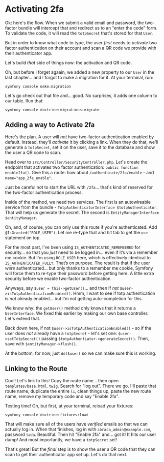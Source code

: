 # Activating 2fa

Ok: here's the flow. When we submit a valid email and password, the two-factor bundle
will intercept that and redirect us to an "enter the code" form. To validate
the code, it will read the `totpSecret` that's stored for that `User`.

But in order to know what code to type, the user *first* needs to *activate* two
factor authentication on their account and scan a QR code we provide with their
authenticator app.

Let's build *that* side of things now: the activation and QR code.

Oh, but before I forget agaain, we added a new property to our `User` in the last
chapter... and I forgot to make a migration for it. At your terminal, run:

```terminal
symfony console make:migration
```

Let's go check out that file and... good. No surprises, it adds one column to our
table. Run that:

```terminal
symfony console doctrine:migrations:migrate
```

## Adding a way to Activate 2fa

Here's the plan. A user will *not* have two-factor authentication enabled by default.
Instead, they'll *activate* it by clicking a link. When they do that, we'll generate a
`totpSecret`, set it on the user, save it to the database and show the user a QR code
to scan.

Head over to `src/Controller/SecurityController.php`. Let's create the endpoint
that activates two factor authentication: `public function enable2fa()`. Give
this a route: how about `/authenticate/2fa/enable` - and `name="app_2fa_enable"`.

Just be careful not to start the URL with `/2fa`... that's kind of reserved for the
two-factor authentication process.

Inside of the method, we need two services. The first is an
autowireable service from the bundle - `TotpAuthenticatorInterface $totpAuthenticator`.
That will help us generate the secret. The second is
`EntityManagerInterface $entityManager`.

Oh, and, of course, you can only use this route if you're authenticated. Add
`@IsGranted("ROLE_USER")`. Let me re-type that and hit tab to get the `use` statement
on top.

For the most part, I've been using `IS_AUTHENTICATED_REMEMBERED` for security...
so that you *just* need to be logged in... even if it’s via a remember me cookie.
But I'm using `ROLE_USER` here, which is effectively identical to
`IS_AUTHENTICATED_FULLY`. That’s on purpose. The result is that if the user *were*
authenticated... but only thanks to a remember me cookie, Symfony will force them to
re-type their password before getting here. A little extra security before we enable two-factor
authentication.

Anyways, say `$user = this->getUser()`... and then if *not*
`$user->isTotpAuthenticationEnabled()`. Hmm, I want to see if totp authentication
is *not* already enabled... but I'm not getting auto-completion for this.

We know why: the `getUser()` method only knows that it returns a `UserInterface`.
We fixed this earlier by making our own base controller. Let's extend that.

Back down here, if not `$user->isTotpAuthenticationEnabled()` - so if the
user does *not* already have a `totpSecret` - let's set one:
`$user->setTotpSecret()` passing `$totpAuthentiator->generateSecret()`. Then, save
with `$entityManager->flush()`.

At the bottom, for now, just `dd($user)` so we can make sure this is working.

## Linking to the Route

Cool! Let's link to this! Copy the route name... then open
`templates/base.html.twig`. Search for "log out". There we go. I'll paste that route
name, duplicate the entire `li`, clean things up, paste the new route name, remove
my temporary code and say "Enable 2fa".

Testing time! Oh, but first, at your terminal, reload your fixtures:

```terminal
symfony console doctrine:fixtures:load
```

That will make sure all of the users have *verified* emails so that we
can actually log in. When that finishes, log in with `abraca_admin@example.com`,
password `tada`. Beautiful. Then hit "Enable 2fa" and... got it! It hits our user dump!
And most importantly, we have a `totpSecret` set!

That's great! But the *final* step is to show the user a QR code that they can
scan to get their authenticator app set up. Let's do that next.
